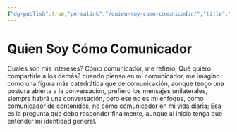 ```yaml
---
{"dg-publish":true,"permalink":"/quien-soy-como-comunicador/","title":"Quien Soy Cómo Comunicador","tags":["Idea,"],"noteIcon":"","created":"2023-04-25T12:55:14.509-05:00","updated":"2023-04-25T13:43:27.400-05:00"}
---
```



# Quien Soy Cómo Comunicador

Cuales son mis intereses? Cómo comunicador, me refiero, Qué quiero compartirle a los demás? cuando pienso en mí comunicador, me imagino cómo una figura más catedrática que de comunicación, aunque tengo una postura abierta a la conversación, prefiero los mensajes unilaterales, siempre habrá una conversación, pero ese no es mi enfoque, cómo comunicador de contenidos, no cómo comunicador en mi vida diaria; Esa es la pregunta que debo responder finalmente, aunque al inicio tenga que entender mi identidad general.


